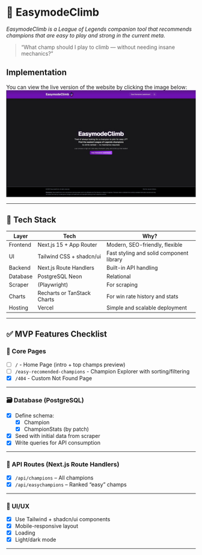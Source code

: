 # 🧠 EasymodeClimb

_EasymodeClimb is a League of Legends companion tool that recommends champions that are easy to play and strong in the current meta._

> “What champ should I play to climb — without needing insane mechanics?”

## Implementation

You can view the live version of the website by clicking the image below:
[![Site Preview](./public/preview.jpg)](https://easymode-climb.vercel.app/)

---

## 🔧 Tech Stack

| Layer    | Tech                        | Why?                                     |
| -------- | --------------------------- | ---------------------------------------- |
| Frontend | Next.js 15 + App Router     | Modern, SEO-friendly, flexible           |
| UI       | Tailwind CSS + shadcn/ui    | Fast styling and solid component library |
| Backend  | Next.js Route Handlers      | Built-in API handling                    |
| Database | PostgreSQL Neon             | Relational                               |
| Scraper  | (Playwright)                | For scraping                             |
| Charts   | Recharts or TanStack Charts | For win rate history and stats           |
| Hosting  | Vercel                      | Simple and scalable deployment           |

---

## ✅ MVP Features Checklist

### 🧭 Core Pages

- [ ] `/` - Home Page (intro + top champs preview)
- [ ] `/easy-recomended-champions` - Champion Explorer with sorting/filtering
- [x] `/404` - Custom Not Found Page

---

### 🗃️ Database (PostgreSQL)

- [x] Define schema:
  - [x] Champion
  - [x] ChampionStats (by patch)
- [x] Seed with initial data from scraper
- [x] Write queries for API consumption

---

### 📡 API Routes (Next.js Route Handlers)

- [x] `/api/champions` – All champions
- [x] `/api/easychampions` – Ranked “easy” champs

---

### 🎨 UI/UX

- [x] Use Tailwind + shadcn/ui components
- [x] Mobile-responsive layout
- [x] Loading
- [x] Light/dark mode

---
